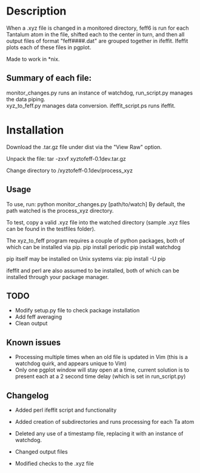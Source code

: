 Description
===========
When a .xyz file is changed in a monitored directory, feff6 is run for each Tantalum atom in the file, shifted each to the center in turn, and then all output files of format "feff####.dat" are grouped together in ifeffit.  Ifeffit plots each of these files in pgplot. 

Made to work in \*nix.

Summary of each file:
------------------
monitor\_changes.py runs an instance of watchdog, 
run\_script.py manages the data piping.  
xyz\_to\_feff.py manages data conversion.
ifeffit\_script.ps runs ifeffit.

Installation
===========
Download the .tar.gz file under dist via the "View Raw" option.

Unpack the file:
tar -zxvf xyztofeff-0.1dev.tar.gz

Change directory to 
/xyztofeff-0.1dev/process\_xyz

Usage
----
To use, run: python monitor\_changes.py [path/to/watch]
By default, the path watched is the process\_xyz directory.  

To test, copy a valid .xyz file into the watched directory (sample .xyz files can be found in the testfiles folder).

The xyz\_to\_feff program requires a couple of python packages, both of which can be installed via pip. 
pip install periodic
pip install watchdog

pip itself may be installed on Unix systems via:
pip install -U pip

ifeffit and perl are also assumed to be installed, both of which can be installed through your package manager.  

TODO
----
- Modify setup.py file to check package installation
- Add feff averaging
- Clean output 

Known issues
----
- Processing multiple times when an old file is updated in Vim (this is a watchdog quirk, and appears unique to Vim)
- Only one pgplot window will stay open at a time, current solution is to present each at a 2 second time delay (which is set in run\_script.py)

Changelog 
----
- Added perl ifeffit script and functionality
- Added creation of subdirectories and runs processing for each Ta atom

- Deleted any use of a timestamp file, replacing it with an instance of watchdog.  
- Changed output files
- Modified checks to the .xyz file
